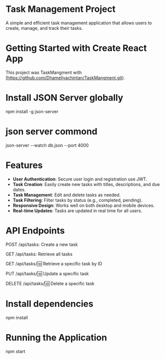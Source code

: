 # Task Management Project
A simple and efficient task management application that allows users to create, manage, and track their tasks.

# Getting Started with Create React App
This project was TaskMangment with [https://github.com/Dhameliyachintan/TaskMangment.git).

# Install JSON Server globally
npm install -g json-server

# json server commond
json-server --watch db.json --port 4000

# Features
- **User Authentication**: Secure user login and registration use JWT.
- **Task Creation**: Easily create new tasks with titles, descriptions, and due dates.
- **Task Management**: Edit and delete tasks as needed.
- **Task Filtering**: Filter tasks by status (e.g., completed, pending).
- **Responsive Design**: Works well on both desktop and mobile devices.
- **Real-time Updates**: Tasks are updated in real time for all users. 

# API Endpoints
POST /api/tasks: Create a new task

GET /api/tasks: Retrieve all tasks

GET /api/tasks/:id: Retrieve a specific task by ID

PUT /api/tasks/:id: Update a specific task

DELETE /api/tasks/:id: Delete a specific task

# Install dependencies
npm install

# Running the Application
npm start
